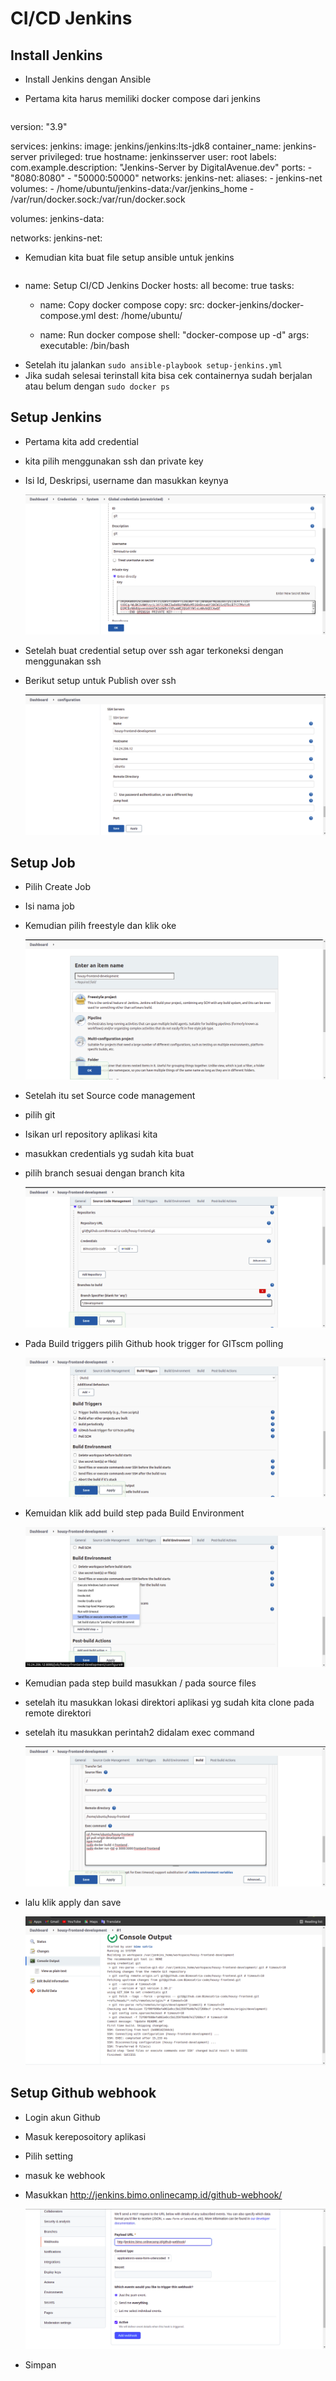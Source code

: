 # CI/CD Jenkins
## Install Jenkins
 * Install Jenkins dengan Ansible
 * Pertama kita harus memiliki docker compose dari jenkins

   ```
version: "3.9"

services:
  jenkins:
    image: jenkins/jenkins:lts-jdk8
    container_name: jenkins-server
    privileged: true
    hostname: jenkinsserver
    user: root
    labels:
      com.example.description: "Jenkins-Server by DigitalAvenue.dev"
    ports:
      - "8080:8080"
      - "50000:50000"
    networks:
      jenkins-net:
        aliases:
          - jenkins-net
    volumes:
     - /home/ubuntu/jenkins-data:/var/jenkins_home
     - /var/run/docker.sock:/var/run/docker.sock
     
volumes:
  jenkins-data:

networks:
  jenkins-net:
   

 * Kemudian kita buat file setup ansible untuk jenkins
   ```
- name: Setup CI/CD Jenkins Docker
  hosts: all
  become: true
  tasks:
    - name: Copy docker compose
      copy:
        src: docker-jenkins/docker-compose.yml 
        dest: /home/ubuntu/

    - name: Run docker compose
      shell: "docker-compose up -d"
      args:
        executable: /bin/bash
   

 * Setelah itu jalankan `sudo ansible-playbook setup-jenkins.yml`
 * Jika sudah selesai terinstall kita bisa cek containernya sudah berjalan atau belum dengan `sudo docker ps`
 
 ## Setup Jenkins
  * Pertama kita add credential
  * kita pilih menggunakan ssh dan private key
  * Isi Id, Deskripsi, username dan masukkan keynya
 
    ![gambar 1](assets/jenkins1.png)

 * Setelah buat credential setup over ssh agar terkoneksi dengan menggunakan ssh
 * Berikut setup untuk Publish over ssh

    ![gambar 2](assets/jenkins6.png)

 ## Setup Job
 * Pilih Create Job
 * Isi nama job
 * Kemudian pilih freestyle dan klik oke

    ![gambar 3](assets/jenkins2.png)

 * Setelah itu set Source code management
 * pilih git
 * Isikan url repository aplikasi kita
 * masukkan credentials yg sudah kita buat
 * pilih branch sesuai dengan branch kita

    ![gambar 4](assets/jenkins3.png)

 * Pada Build triggers pilih Github hook trigger for GITscm polling

    ![gambar 5](assets/jenkins4.png)

 * Kemuidan klik add build step pada Build Environment

    ![gambar 6](assets/jenkins5.png)

 * Kemudian pada step build masukkan / pada source files
 * setelah itu masukkan lokasi direktori aplikasi yg sudah kita clone pada remote direktori
 * setelah itu masukkan perintah2 didalam exec command

    ![gambar 7](assets/jenkins7.png)

 * lalu klik apply dan save

   ![gambar 8](assets/jenkins11.png)

 ## Setup Github webhook
 * Login akun Github
 * Masuk kereposoitory aplikasi
 * Pilih setting
 * masuk ke webhook
 * Masukkan http://jenkins.bimo.onlinecamp.id/github-webhook/

    ![gambar 9](assets/jenkins9.png)

 * Simpan 